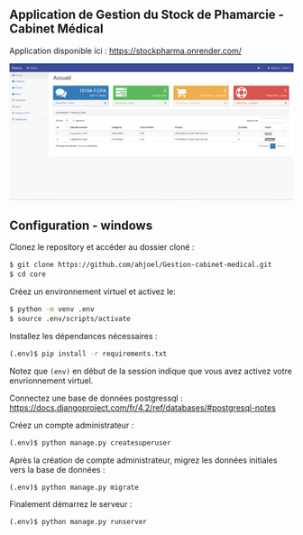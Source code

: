 ## Application de Gestion du Stock de Phamarcie - Cabinet Médical 

Application disponible ici : https://stockpharma.onrender.com/


![Accueil](img.png)


## Configuration - windows

Clonez le repository et accéder au dossier cloné :

```sh
$ git clone https://github.com/ahjoel/Gestion-cabinet-medical.git
$ cd core
```

Créez un environnement virtuel et activez le:

```sh
$ python -m venv .env
$ source .env/scripts/activate
```

Installez les dépendances nécessaires :

```sh
(.env)$ pip install -r requirements.txt
```
Notez que `(env)` en début de la session indique que vous avez activez votre envrionnement
virtuel.

Connectez une base de données postgressql :
https://docs.djangoproject.com/fr/4.2/ref/databases/#postgresql-notes

Créez un compte administrateur :
```sh
(.env)$ python manage.py createsuperuser
```

Après la création de compte administrateur, migrez les données initiales vers la base de données :
```sh
(.env)$ python manage.py migrate
```

Finalement démarrez le serveur :
```sh
(.env)$ python manage.py runserver
```